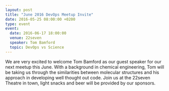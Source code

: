 ```yaml
---
layout: post
title: "June 2016 DevOps Meetup Invite"
date: 2016-05-25 08:00:00 +0200
type: event
event:
  date: 2016-06-17 18:00:00
  venue: 22seven
  speaker: Tom Bamford
  topic: DevOps vs Science
---
```


We are very excited to welcome Tom Bamford as our guest speaker for our next meetup this June. With a background in chemical engineering, Tom will be taking us through the similarities between molecular structures and his approach in developing well thought out code. Join us at the 22seven Theatre in town, light snacks and beer will be provided by our sponsors.
 
